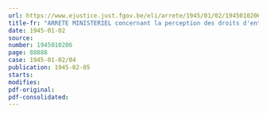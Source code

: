 ```yaml
---
url: https://www.ejustice.just.fgov.be/eli/arrete/1945/01/02/1945010206/justel
title-fr: "ARRETE MINISTERIEL concernant la perception des droits d'entrée "ad valorem""
date: 1945-01-02
source:
number: 1945010206
page: 88888
case: 1945-01-02/04
publication: 1945-02-05
starts:
modifies:
pdf-original:
pdf-consolidated:
---
```



